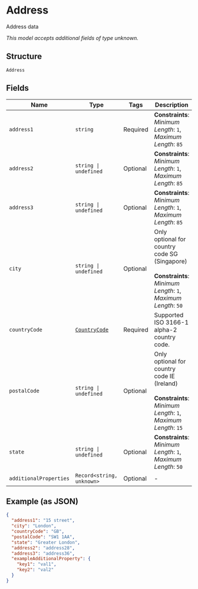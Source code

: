 
# Address

Address data

*This model accepts additional fields of type unknown.*

## Structure

`Address`

## Fields

| Name | Type | Tags | Description |
|  --- | --- | --- | --- |
| `address1` | `string` | Required | **Constraints**: *Minimum Length*: `1`, *Maximum Length*: `85` |
| `address2` | `string \| undefined` | Optional | **Constraints**: *Minimum Length*: `1`, *Maximum Length*: `85` |
| `address3` | `string \| undefined` | Optional | **Constraints**: *Minimum Length*: `1`, *Maximum Length*: `85` |
| `city` | `string \| undefined` | Optional | Only optional for country code SG (Singapore)<br><br>**Constraints**: *Minimum Length*: `1`, *Maximum Length*: `50` |
| `countryCode` | [`CountryCode`](../../doc/models/country-code.md) | Required | Supported ISO 3166-1 alpha-2 country code. |
| `postalCode` | `string \| undefined` | Optional | Only optional for country code IE (Ireland)<br><br>**Constraints**: *Minimum Length*: `1`, *Maximum Length*: `15` |
| `state` | `string \| undefined` | Optional | **Constraints**: *Minimum Length*: `1`, *Maximum Length*: `50` |
| `additionalProperties` | `Record<string, unknown>` | Optional | - |

## Example (as JSON)

```json
{
  "address1": "15 street",
  "city": "London",
  "countryCode": "GB",
  "postalCode": "SW1 1AA",
  "state": "Greater London",
  "address2": "address28",
  "address3": "address36",
  "exampleAdditionalProperty": {
    "key1": "val1",
    "key2": "val2"
  }
}
```

